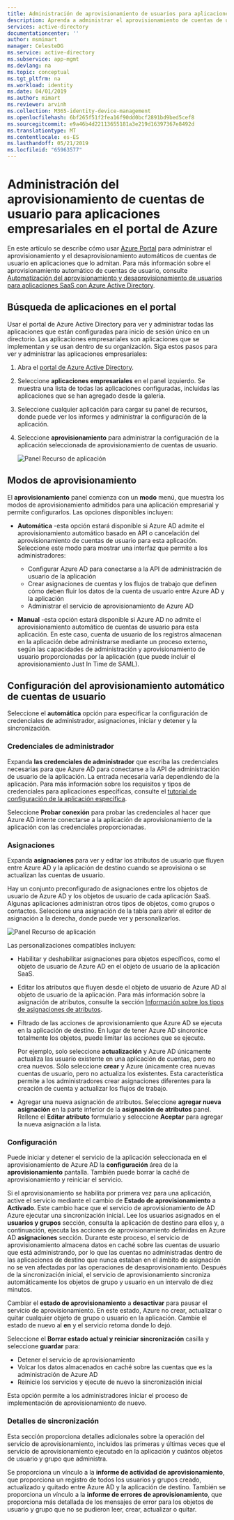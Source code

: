 ```yaml
---
title: Administración de aprovisionamiento de usuarios para aplicaciones empresariales en Azure Active Directory | Microsoft Docs
description: Aprenda a administrar el aprovisionamiento de cuentas de usuario para aplicaciones empresariales con Azure Active Directory.
services: active-directory
documentationcenter: ''
author: msmimart
manager: CelesteDG
ms.service: active-directory
ms.subservice: app-mgmt
ms.devlang: na
ms.topic: conceptual
ms.tgt_pltfrm: na
ms.workload: identity
ms.date: 04/01/2019
ms.author: mimart
ms.reviewer: arvinh
ms.collection: M365-identity-device-management
ms.openlocfilehash: 6bf265f51f2fea16f90dd0bcf2891bd9bed5cef8
ms.sourcegitcommit: e9a46b4d22113655181a3e219d16397367e8492d
ms.translationtype: MT
ms.contentlocale: es-ES
ms.lasthandoff: 05/21/2019
ms.locfileid: "65963577"
---
```

# <a name="managing-user-account-provisioning-for-enterprise-apps-in-the-azure-portal"></a>Administración del aprovisionamiento de cuentas de usuario para aplicaciones empresariales en el portal de Azure

En este artículo se describe cómo usar [Azure Portal](https://portal.azure.com) para administrar el aprovisionamiento y el desaprovisionamiento automáticos de cuentas de usuario en aplicaciones que lo admitan. Para más información sobre el aprovisionamiento automático de cuentas de usuario, consulte [Automatización del aprovisionamiento y desaprovisionamiento de usuarios para aplicaciones SaaS con Azure Active Directory](user-provisioning.md).

## <a name="finding-your-apps-in-the-portal"></a>Búsqueda de aplicaciones en el portal

Usar el portal de Azure Active Directory para ver y administrar todas las aplicaciones que están configuradas para inicio de sesión único en un directorio. Las aplicaciones empresariales son aplicaciones que se implementan y se usan dentro de su organización. Siga estos pasos para ver y administrar las aplicaciones empresariales:

1. Abra el [portal de Azure Active Directory](https://aad.portal.azure.com).

1. Seleccione **aplicaciones empresariales** en el panel izquierdo. Se muestra una lista de todas las aplicaciones configuradas, incluidas las aplicaciones que se han agregado desde la galería.

1. Seleccione cualquier aplicación para cargar su panel de recursos, donde puede ver los informes y administrar la configuración de la aplicación.

1. Seleccione **aprovisionamiento** para administrar la configuración de la aplicación seleccionada de aprovisionamiento de cuentas de usuario.

   ![Panel Recurso de aplicación](./media/configure-automatic-user-provisioning-portal/enterprise-apps-provisioning.png)

## <a name="provisioning-modes"></a>Modos de aprovisionamiento

El **aprovisionamiento** panel comienza con un **modo** menú, que muestra los modos de aprovisionamiento admitidos para una aplicación empresarial y permite configurarlos. Las opciones disponibles incluyen:

* **Automática** -esta opción estará disponible si Azure AD admite el aprovisionamiento automático basado en API o cancelación del aprovisionamiento de cuentas de usuario para esta aplicación. Seleccione este modo para mostrar una interfaz que permite a los administradores:

  * Configurar Azure AD para conectarse a la API de administración de usuario de la aplicación
  * Crear asignaciones de cuentas y los flujos de trabajo que definen cómo deben fluir los datos de la cuenta de usuario entre Azure AD y la aplicación
  * Administrar el servicio de aprovisionamiento de Azure AD

* **Manual** -esta opción estará disponible si Azure AD no admite el aprovisionamiento automático de cuentas de usuario para esta aplicación. En este caso, cuenta de usuario de los registros almacenan en la aplicación debe administrarse mediante un proceso externo, según las capacidades de administración y aprovisionamiento de usuario proporcionadas por la aplicación (que puede incluir el aprovisionamiento Just In Time de SAML).

## <a name="configuring-automatic-user-account-provisioning"></a>Configuración del aprovisionamiento automático de cuentas de usuario

Seleccione el **automática** opción para especificar la configuración de credenciales de administrador, asignaciones, iniciar y detener y la sincronización.

### <a name="admin-credentials"></a>Credenciales de administrador

Expanda **las credenciales de administrador** que escriba las credenciales necesarias para que Azure AD para conectarse a la API de administración de usuario de la aplicación. La entrada necesaria varía dependiendo de la aplicación. Para más información sobre los requisitos y tipos de credenciales para aplicaciones específicas, consulte el [tutorial de configuración de la aplicación específica](user-provisioning.md).

Seleccione **Probar conexión** para probar las credenciales al hacer que Azure AD intente conectarse a la aplicación de aprovisionamiento de la aplicación con las credenciales proporcionadas.

### <a name="mappings"></a>Asignaciones

Expanda **asignaciones** para ver y editar los atributos de usuario que fluyen entre Azure AD y la aplicación de destino cuando se aprovisiona o se actualizan las cuentas de usuario.

Hay un conjunto preconfigurado de asignaciones entre los objetos de usuario de Azure AD y los objetos de usuario de cada aplicación SaaS. Algunas aplicaciones administran otros tipos de objetos, como grupos o contactos. Seleccione una asignación de la tabla para abrir el editor de asignación a la derecha, donde puede ver y personalizarlos.

![Panel Recurso de aplicación](./media/configure-automatic-user-provisioning-portal/enterprise-apps-provisioning-mapping.png)

Las personalizaciones compatibles incluyen:

* Habilitar y deshabilitar asignaciones para objetos específicos, como el objeto de usuario de Azure AD en el objeto de usuario de la aplicación SaaS.
* Editar los atributos que fluyen desde el objeto de usuario de Azure AD al objeto de usuario de la aplicación. Para más información sobre la asignación de atributos, consulte la sección [Información sobre los tipos de asignaciones de atributos](customize-application-attributes.md#understanding-attribute-mapping-types).
* Filtrado de las acciones de aprovisionamiento que Azure AD se ejecuta en la aplicación de destino. En lugar de tener Azure AD sincronice totalmente los objetos, puede limitar las acciones que se ejecute. 

  Por ejemplo, solo seleccione **actualización** y Azure AD únicamente actualiza las usuario existente en una aplicación de cuentas, pero no crea nuevos. Sólo seleccione **crear** y Azure únicamente crea nuevas cuentas de usuario, pero no actualiza los existentes. Esta característica permite a los administradores crear asignaciones diferentes para la creación de cuenta y actualizar los flujos de trabajo.

* Agregar una nueva asignación de atributos. Seleccione **agregar nueva asignación** en la parte inferior de la **asignación de atributos** panel. Rellene el **Editar atributo** formulario y seleccione **Aceptar** para agregar la nueva asignación a la lista. 

### <a name="settings"></a>Configuración

Puede iniciar y detener el servicio de la aplicación seleccionada en el aprovisionamiento de Azure AD la **configuración** área de la **aprovisionamiento** pantalla. También puede borrar la caché de aprovisionamiento y reiniciar el servicio.

Si el aprovisionamiento se habilita por primera vez para una aplicación, active el servicio mediante el cambio de **Estado de aprovisionamiento** a **Activado**. Este cambio hace que el servicio de aprovisionamiento de AD Azure ejecutar una sincronización inicial. Lee los usuarios asignados en el **usuarios y grupos** sección, consulta la aplicación de destino para ellos y, a continuación, ejecuta las acciones de aprovisionamiento definidas en Azure AD **asignaciones** sección. Durante este proceso, el servicio de aprovisionamiento almacena datos en caché sobre las cuentas de usuario que está administrando, por lo que las cuentas no administradas dentro de las aplicaciones de destino que nunca estaban en el ámbito de asignación no se ven afectadas por las operaciones de desaprovisionamiento. Después de la sincronización inicial, el servicio de aprovisionamiento sincroniza automáticamente los objetos de grupo y usuario en un intervalo de diez minutos.

Cambiar el **estado de aprovisionamiento** a **desactivar** para pausar el servicio de aprovisionamiento. En este estado, Azure no crear, actualizar o quitar cualquier objeto de grupo o usuario en la aplicación. Cambie el estado de nuevo al **en** y el servicio retoma donde lo dejó.

Seleccione el **Borrar estado actual y reiniciar sincronización** casilla y seleccione **guardar** para:

* Detener el servicio de aprovisionamiento
* Volcar los datos almacenados en caché sobre las cuentas que es la administración de Azure AD
* Reinicie los servicios y ejecute de nuevo la sincronización inicial

Esta opción permite a los administradores iniciar el proceso de implementación de aprovisionamiento de nuevo.

### <a name="synchronization-details"></a>Detalles de sincronización

Esta sección proporciona detalles adicionales sobre la operación del servicio de aprovisionamiento, incluidos las primeras y últimas veces que el servicio de aprovisionamiento ejecutado en la aplicación y cuántos objetos de usuario y grupo que administra.

Se proporciona un vínculo a la **informe de actividad de aprovisionamiento**, que proporciona un registro de todos los usuarios y grupos creado, actualizado y quitado entre Azure AD y la aplicación de destino. También se proporciona un vínculo a la **informe de errores de aprovisionamiento**, que proporciona más detallada de los mensajes de error para los objetos de usuario y grupo que no se pudieron leer, crear, actualizar o quitar.
